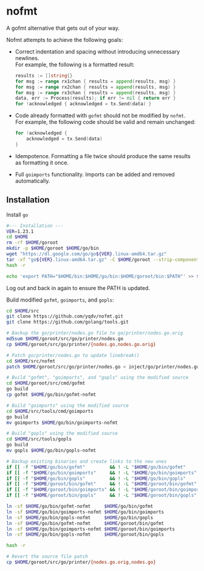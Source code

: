 # nofmt
A gofmt alternative that gets out of your way.

Nofmt attempts to achieve the following goals:

 - Correct indentation and spacing without introducing unnecessary newlines. \
   For example, the following is a formatted result:
    ```go
    results := []string{}
    for msg := range rx1chan { results = append(results, msg) }
    for msg := range rx2chan { results = append(results, msg) }
    for msg := range rx3chan { results = append(results, msg) }
    data, err := Process(results); if err != nil { return err }
    for !acknowledged { acknowledged = tx.Send(data) }
    ```

 - Code already formatted with `gofmt` should not be modified by `nofmt`. \
   For example, the following code should be valid and remain unchanged:
    ```go
    for !acknowledged {
        acknowledged = tx.Send(data)
    }
    ```

 - Idempotence. Formatting a file twice should produce the same results as formatting it once.

 - Full `goimports` functionality. Imports can be added and removed automatically.

## Installation

Install `go`
```bash
#--- Installation ---
VER=1.23.1
cd $HOME
rm -rf $HOME/goroot
mkdir -p $HOME/goroot $HOME/go/bin
wget "https://dl.google.com/go/go${VER}.linux-amd64.tar.gz"
tar -xf "go${VER}.linux-amd64.tar.gz" -C $HOME/goroot --strip-components 1 go
hash -r

echo 'export PATH="$HOME/bin:$HOME/go/bin:$HOME/goroot/bin:$PATH"' >> $HOME/.bashrc
```
Log out and back in again to ensure the PATH is updated.

Build modified `gofmt`, `goimports`, and `gopls`:
```bash
cd $HOME/src
git clone https://github.com/yqdv/nofmt.git
git clone https://github.com/golang/tools.git

# Backup the go/printer/nodes.go file to go/printer/nodes.go.orig
md5sum $HOME/goroot/src/go/printer/nodes.go
cp $HOME/goroot/src/go/printer/{nodes.go,nodes.go.orig}

# Patch go/printer/nodes.go to update linebreak()
cd $HOME/src/nofmt
patch $HOME/goroot/src/go/printer/nodes.go < inject/go/printer/nodes.go.patch

# Build "gofmt", "goimports", and "gopls" using the modified source
cd $HOME/goroot/src/cmd/gofmt
go build
cp gofmt $HOME/go/bin/gofmt-nofmt

# Build "goimports" using the modified source
cd $HOME/src/tools/cmd/goimports
go build
mv goimports $HOME/go/bin/goimports-nofmt

# Build "gopls" using the modified source
cd $HOME/src/tools/gopls
go build
mv gopls $HOME/go/bin/gopls-nofmt

# Backup existing binaries and create links to the new ones
if [[ -f "$HOME/go/bin/gofmt"         && ! -L "$HOME/go/bin/gofmt"         ]]; then cp $HOME/go/bin/{gofmt,gofmt.orig};             fi
if [[ -f "$HOME/go/bin/goimports"     && ! -L "$HOME/go/bin/goimports"     ]]; then cp $HOME/go/bin/{goimports,goimports.orig};     fi
if [[ -f "$HOME/go/bin/gopls"         && ! -L "$HOME/go/bin/gopls"         ]]; then cp $HOME/go/bin/{gopls,gopls.orig};             fi
if [[ -f "$HOME/goroot/bin/gofmt"     && ! -L "$HOME/goroot/bin/gofmt"     ]]; then cp $HOME/goroot/bin/{gofmt,gofmt.orig};         fi
if [[ -f "$HOME/goroot/bin/goimports" && ! -L "$HOME/goroot/bin/goimports" ]]; then cp $HOME/goroot/bin/{goimports,goimports.orig}; fi
if [[ -f "$HOME/goroot/bin/gopls"     && ! -L "$HOME/goroot/bin/gopls"     ]]; then cp $HOME/goroot/bin/{gopls,gopls.orig};         fi

ln -sf $HOME/go/bin/gofmt-nofmt     $HOME/go/bin/gofmt
ln -sf $HOME/go/bin/goimports-nofmt $HOME/go/bin/goimports
ln -sf $HOME/go/bin/gopls-nofmt     $HOME/go/bin/gopls
ln -sf $HOME/go/bin/gofmt-nofmt     $HOME/goroot/bin/gofmt
ln -sf $HOME/go/bin/goimports-nofmt $HOME/goroot/bin/goimports
ln -sf $HOME/go/bin/gopls-nofmt     $HOME/goroot/bin/gopls

hash -r

# Revert the source file patch
cp $HOME/goroot/src/go/printer/{nodes.go.orig,nodes.go}
```
